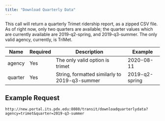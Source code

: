 ```yaml
---
title: "Download Quarterly Data"
---
```

This call will return a quarterly Trimet ridership report, as a zipped CSV file.  As of right now, only two quarters are available; the quarter
values which are currently available are 2019-q2-spring, and 2019-q3-summer.  The only valid agency, currently, is TriMet.

| Name         | Required  | Description                                   | Example          |
| ------------ | --------- | --------------------------------------------- | ---------------- |
| agency       | Yes       | The only valid option is trimet               | 2020-08-11       |
| quarter      | Yes       | String, formatted similarly to 2019-q3-summer | 2019-q2-spring   |


## Example Request
```http://new.portal.its.pdx.edu:8080/transit/downloadquarterlydata?agency=trimet&quarter=2019-q3-summer```
